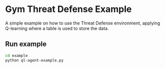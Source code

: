 # Gym Threat Defense Example
A simple example on how to use the Threat Defense environment, applying Q-learning where a table is used to store the data.

## Run example

```bash
cd example
python ql-agent-example.py
```